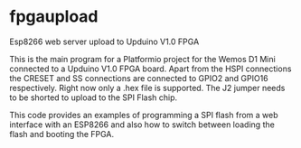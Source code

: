 # fpgaupload
Esp8266 web server upload to Upduino V1.0 FPGA

This is the main program for a Platformio project for the Wemos D1 Mini connected to a Upduino V1.0 FPGA board.
Apart from the HSPI connections the CRESET and SS connections are connected to GPIO2 and GPIO16 respectively.
Right now only a .hex file is supported.
The J2 jumper needs to be shorted to upload to the SPI Flash chip.

This code provides an examples of programming a SPI flash from a web interface with an ESP8266 and also how to switch between loading the flash and booting the FPGA.

